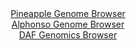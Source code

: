 <div id="Pineapple_Genome_Browser" align="center">
  <a href="https://igv.org/app/?sessionURL=blob:zZNbb5swGIb_i6VWm0TAQAgFqZpoc.ghWw8po2tVIQOGuDE2tQ00jfLf51WbdrNKzcWmSb6wP9n.3vf14w3osJCEMxACx7Q907aBAeSS9wtUNxR_QTWWICwRldgAApdYYJZjEG5AiaRC8fVcn1wq1cjQsohqBjViFTela6IavXCGemnmvLaOOaUo4wIpLqR1JFDHLVJ1gx5nqGlM3ds1PatAClmINkvOJLcazKq01_elv0pphRmvcVq3VJFXAanWozUWZok.RckiynMs5TlenxaH0flp9NWdxHez0fFdfHGSxKNkf0EqhlQr8GHr97OzbM.Zrl8ml.vFmH4.04tulWEWyGm15473J88NEVge2r594PpDJ_B1OIQV.Pl_8q0H2dG7q26zq6Ka0PVlNJ_vOUdu.9jNz24LOlv1bzjfGoDyvNU0gHwp_NCGhgtHhueMBj.m9oEBYaDzEZyA8P7BAEqgfKW332.AWjeaGSDxU_uKjwG4KLAA4SCA0LeDwPGG_hAGgb01NqAV9O.FO42vAx86keOM0pJQpYEuUskaaSLGzC4vzeplV5IeHU_wi0kC5Y0crfwkVvNZOW1jfvomRbr16wNqo.9R9E.4e48QU2W7wnZTRIvEQWPoadCuTjKRjytGvrXDp5PnP3.zA213t3BKLmqk9H5d0cufvHVIEMSULnREkoxQotaJzpH3ILQdV2MLck655hCIKvsADWjYHvz4G093.7D9Dg--">Pineapple Genome Browser</a>
</div>
<div id="Alphonso_Genome_Browser" align="center">
  <a href="https://igv.org/app/?sessionURL=blob:zZJta9swFIX_iyBlA8eW7MSpDWU4WdIWt.tIlhdailFk2RGxJUVS7LYh_31a2diXFZoPGwOBpIuke87RcwANVZoJDmLgu6jvIgQcoDeineFaVvQLrqkGcYErTR2gaEEV5YSC.AAKrA2eT2_szY0xUseex4zs1piXwtWBi2v8IjhutUtE7Y1EVeG1UNgIpb2hwo3wWNl0W7rGUrq2d.D2vRwb7OFKbgTXwpOUl1lr38t.lbKSclHTrN5Xhr0KyKweqzF3C_wpWc4SQqjWKX2.zi.S9DpZBOP5_WU4up_fXS3n4fJsxkqOzV7Ri3Qb8eWwbHvNcKUuZbsqbknHn6iFHEW3neDz2fhJMkX1BRqg82DQ8yNoo2E8p0__k2s72InOdxx9TSfTzWxqkm_pTrK77W0e1qavxB99I3B0QCXI3pIAyEYNYgSdAIZO3w.7P5bo3IEwsukowUD88OgAozDZ2uMPB2CepeUFaLrbv6LjAKFyqkDcjSAcoCjy.71BD0YROjoHsFfV34t2Mp9GA.gnvh9mBauMhTnPNJfaxZy7DSnc8uXELIN0nEySRe_yhQ0X2.HcElTD3chOlNDk_I08HWDbv36hNfseVf.EvPcIcc36VNxquQ7hSHT8YYqjVRCoVY.0QXilI1InbwZ0WjiFUDU29ryt2O1P5hqsGObGFhqm2ZpVzDwvbY6iBTHyA4suIKISlkWgyvUH6EAH9eHH34gGx8fjdw--">Alphonso Genome Browser</a>
</div>


<div id="DAF_Genomics_Browser" align="center">
  <a href="https://igv.org/app/?sessionURL=blob:tZFra9swFIb_iyD95Ktsx7EhDK9N2izNBsm8jJQSVPv4QizJk.SkSch_n_A6BhtlDDqQjiTO5T06zxntQciaMxQjbLmB5brIQLLihxWhbQMfCQWJ4oI0EgwkoAABLAMUn1FBpCLp8l5nVkq1MrbtnBRmCYzTOpOW9CzSmpJ3qgIdamKLUHLijByklXGqgxWxSdNWnElukywDKU3HboGV2wPR5qdv25eELe0aVfeqW92Ebiy3CqK7rVkOz39p5D8o61W_S9arpM.fw3GWj5P5LPniTdLN7fB6k366W6fD9dWqLhlRnYAx.zArFu5Xb367LNh.WT.Vk5sTLO53dDHwbq4mz20tQI7d0B15oY9xgC4GanjWaQQoq4Qbu74R4pGBfd98uXrBUM9A8BrFD48GUoJkOx3.cEbq2GpQSMK3rmdmIC5yECg2I8cJ3SjCgR_6ThS5F.OMOtG8MclpuoxCBycYD60nQrV.UTf9.LTQn863wvhbZb3_FZMY4Pf7abP5rM_rTpu7oNkrKE_5boCno9FRzF7BZaBXv1dwQYnSrh_PFzik0aoUmPpFx7s8Xr4D">DAF Genomics Browser</a>
</div>
